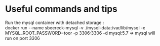 # Useful commands and tips

Run the mysql container with detached storage :  
docker run --name sbeereck-mysql -v ./mysql-data:/var/lib/mysql -e MYSQL_ROOT_PASSWORD=toor -p 3306:3306 -d mysql:5.7
=> mysql will run on port 3306  
